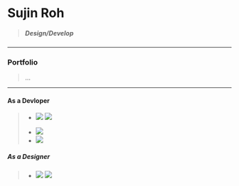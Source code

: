 # Sujin Roh
> ##### Design/Develop
>
> 
>
>
>
>
>
> 
>
>
>

---
### Portfolio
> ...
















---
#### As a Devloper
>   <ul>
>      <li><p float="center">
>      <img src="https://img.shields.io/badge/HTML5-E34F26?style=flat-square&logo=HTML5&logoColor=white"/>
>      <img src="https://img.shields.io/badge/CSS3-1572B6?style=flat-square&logo=CSS3&logoColor=white"/></p>
>      <li> <img src="https://img.shields.io/badge/Oracle-F80000?style=flat-square&logo=Oracle&logoColor=white"/>
>      <li> <img src="https://img.shields.io/badge/Java-007396?style=flat-square&logo=Java&logoColor=white"/>
>    </ul>
 
##### As a Designer
> <ul>
>  <li><p float="center">
>   <img src="https://img.shields.io/badge/Adobe_Illustrator-FF9A00?style=flat-square&logo=AdobeIllustrator&logoColor=white" />
>   <img src="https://img.shields.io/badge/Adobe_Photoshop-31A8FF?style=flat-square&logo=AdobePhotoshop&logoColor=white"/>
>   </p>
>   </ul>
>
